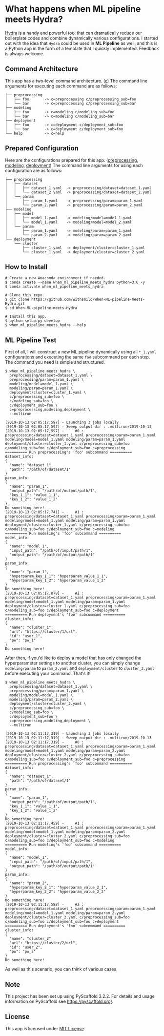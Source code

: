 # What happens when ML pipeline meets Hydra?

[Hydra](https://github.com/facebookresearch/hydra) is a handy and powerful tool that can dramatically reduce our boilerplate codes and combine dynamically various configurations. I started out with the idea that `Hydra` could be used in **ML Pipeline** as well, and this is a Python app in the form of a template that I quickly implemented. Feedback is always welcome.

## Command Architecture
This app has a two-level command architecture. ([c](https://github.com/withsmilo/When-ML-pipeline-meets-Hydra/tree/master/src/when_ml_pipeline_meets_hydra/config/c)) The command line arguments for executing each command are as follows:

```
├── preprocessing
│   ├── foo       -> c=preprocessing c/preprocessing_sub=foo
│   └── bar       -> c=preprocessing c/preprocessing_sub=bar
├── modeling
│   ├── foo       -> c=modeling c/modeling_sub=foo
│   └── bar       -> c=modeling c/modeling_sub=bar
├── deployment
│   ├── foo       -> c=deployment c/deployment_sub=foo
│   └── bar       -> c=deployment c/deployment_sub=foo
└── help          -> c=help
```

## Prepared Configuration
Here are the configurations prepared for this app. ([preprocessing](https://github.com/withsmilo/When-ML-pipeline-meets-Hydra/tree/master/src/when_ml_pipeline_meets_hydra/config/preprocessing), [modeling](https://github.com/withsmilo/When-ML-pipeline-meets-Hydra/tree/master/src/when_ml_pipeline_meets_hydra/config/modeling/model), [deployment](https://github.com/withsmilo/When-ML-pipeline-meets-Hydra/tree/master/src/when_ml_pipeline_meets_hydra/config/deployment))  The command line arguments for using each configuration are as follows:

```
├── preprocessing
│   ├── dataset
│   │   ├── dataset_1.yaml  -> preprocessing/dataset=dataset_1.yaml
│   │   └── dataset_2.yaml  -> preprocessing/dataset=dataset_2.yaml
│   └── param
│       ├── param_1.yaml    -> preprocessing/param=param_1.yaml
│       └── param_2.yaml    -> preprocessing/param=param_2.yaml
├── modeling
│   ├── model
│   │   ├── model_1.yaml    -> modeling/model=model_1.yaml
│   │   └── model_1.yaml    -> modeling/model=model_2.yaml
│   └── param
│       ├── param_1.yaml    -> modeling/param=param_1.yaml
│       └── param_2.yaml    -> modeling/param=param_2.yaml
└── deployment
    └── cluster
        ├── cluster_1.yaml  -> deployment/cluster=cluster_1.yaml
        └── cluster_1.yaml  -> deployment/cluster=cluster_2.yaml
```

## How to Install

```
# Create a new Anaconda environment if needed.
$ conda create --name when_ml_pipeline_meets_hydra python=3.6 -y
$ conda activate when_ml_pipeline_meets_hydra

# Clone this repo.
$ git clone https://github.com/withsmilo/When-ML-pipeline-meets-Hydra.git
$ cd When-ML-pipeline-meets-Hydra

# Install this app.
$ python setup.py develop
$ when_ml_pipeline_meets_hydra --help
```

## ML Pipeline Test
First of all, I will construct a new ML pipeline dynamically using all `*_1.yaml` configurations and executing the same `foo` subcommand per each step. The command you need is simple and structured.

```
$ when_ml_pipeline_meets_hydra \
  preprocessing/dataset=dataset_1.yaml \
  preprocessing/param=param_1.yaml \
  modeling/model=model_1.yaml \
  modeling/param=param_1.yaml \
  deployment/cluster=cluster_1.yaml \
  c/preprocessing_sub=foo \
  c/modeling_sub=foo \
  c/deployment_sub=foo \
  c=preprocessing,modeling,deployment \
  --multirun
```

```
[2019-10-13 02:05:17,597] - Launching 3 jobs locally
[2019-10-13 02:05:17,597] - Sweep output dir : .multirun/2019-10-13
[2019-10-13 02:05:17,597] - 	#0 : preprocessing/dataset=dataset_1.yaml preprocessing/param=param_1.yaml modeling/model=model_1.yaml modeling/param=param_1.yaml deployment/cluster=cluster_1.yaml c/preprocessing_sub=foo c/modeling_sub=foo c/deployment_sub=foo c=preprocessing
========== Run preprocessing's 'foo' subcommand ==========
dataset_info:
{
  "name": "dataset_1",
  "path": "/path/of/dataset/1"
}
param_info:
{
  "name": "param_1",
  "output_path": "/path/of/output/path/1",
  "key_1_1": "value_1_1",
  "key_1_2": "value_1_2"
}
Do something here!
[2019-10-13 02:05:17,741] - 	#1 : preprocessing/dataset=dataset_1.yaml preprocessing/param=param_1.yaml modeling/model=model_1.yaml modeling/param=param_1.yaml deployment/cluster=cluster_1.yaml c/preprocessing_sub=foo c/modeling_sub=foo c/deployment_sub=foo c=modeling
========== Run modeling's 'foo' subcommand ==========
model_info:
{
  "name": "model_1",
  "input_path": "/path/of/input/path/1",
  "output_path": "/path/of/output/path/1"
}
param_info:
{
  "name": "param_1",
  "hyperparam_key_1_1": "hyperparam_value_1_1",
  "hyperparam_key_1_2": "hyperparam_value_1_2"
}
Do something here!
[2019-10-13 02:05:17,878] - 	#2 : preprocessing/dataset=dataset_1.yaml preprocessing/param=param_1.yaml modeling/model=model_1.yaml modeling/param=param_1.yaml deployment/cluster=cluster_1.yaml c/preprocessing_sub=foo c/modeling_sub=foo c/deployment_sub=foo c=deployment
========== Run deployment's 'foo' subcommand ==========
cluster_info:
{
  "name": "cluster_1",
  "url": "https://cluster/1/url",
  "id": "user_1",
  "pw": "pw_1"
}
Do something here!
```

After then, if you'd like to deploy a model that has only changed the hyperparameter settings to another cluster, you can simply change `modeling/param` to `param_2.yaml` and `deployment/cluster` to `cluster_2.yaml` before executing your command. That's it!

```
$ when_ml_pipeline_meets_hydra \
  preprocessing/dataset=dataset_1.yaml \
  preprocessing/param=param_1.yaml \
  modeling/model=model_1.yaml \
  modeling/param=param_2.yaml \
  deployment/cluster=cluster_2.yaml \
  c/preprocessing_sub=foo \
  c/modeling_sub=foo \
  c/deployment_sub=foo \
  c=preprocessing,modeling,deployment \
  --multirun
```

```
[2019-10-13 02:11:17,319] - Launching 3 jobs locally
[2019-10-13 02:11:17,319] - Sweep output dir : .multirun/2019-10-13
[2019-10-13 02:11:17,319] - 	#0 : preprocessing/dataset=dataset_1.yaml preprocessing/param=param_1.yaml modeling/model=model_1.yaml modeling/param=param_2.yaml deployment/cluster=cluster_2.yaml c/preprocessing_sub=foo c/modeling_sub=foo c/deployment_sub=foo c=preprocessing
========== Run preprocessing's 'foo' subcommand ==========
dataset_info:
{
  "name": "dataset_1",
  "path": "/path/of/dataset/1"
}
param_info:
{
  "name": "param_1",
  "output_path": "/path/of/output/path/1",
  "key_1_1": "value_1_1",
  "key_1_2": "value_1_2"
}
Do something here!
[2019-10-13 02:11:17,459] - 	#1 : preprocessing/dataset=dataset_1.yaml preprocessing/param=param_1.yaml modeling/model=model_1.yaml modeling/param=param_2.yaml deployment/cluster=cluster_2.yaml c/preprocessing_sub=foo c/modeling_sub=foo c/deployment_sub=foo c=modeling
========== Run modeling's 'foo' subcommand ==========
model_info:
{
  "name": "model_1",
  "input_path": "/path/of/input/path/1",
  "output_path": "/path/of/output/path/1"
}
param_info:
{
  "name": "param_2",
  "hyperparam_key_2_1": "hyperparam_value_2_1",
  "hyperparam_key_2_2": "hyperparam_value_2_2"
}
Do something here!
[2019-10-13 02:11:17,588] - 	#2 : preprocessing/dataset=dataset_1.yaml preprocessing/param=param_1.yaml modeling/model=model_1.yaml modeling/param=param_2.yaml deployment/cluster=cluster_2.yaml c/preprocessing_sub=foo c/modeling_sub=foo c/deployment_sub=foo c=deployment
========== Run deployment's 'foo' subcommand ==========
cluster_info:
{
  "name": "cluster_2",
  "url": "https://cluster/2/url",
  "id": "user_2",
  "pw": "pw_2"
}
Do something here!
```
As well as this scenario, you can think of various cases.

## Note
This project has been set up using PyScaffold 3.2.2. For details and usage information on PyScaffold see https://pyscaffold.org/.

## License
This app is licensed under [MIT License](https://github.com/withsmilo/When-ML-pipeline-meets-Hydra/blob/master/LICENSE.txt).
